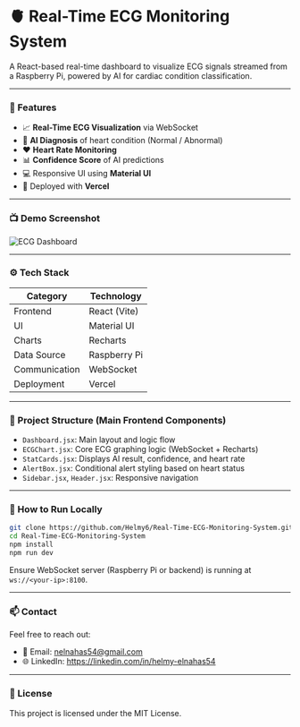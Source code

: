
# 🫀 Real-Time ECG Monitoring System

A React-based real-time dashboard to visualize ECG signals streamed from a Raspberry Pi, powered by AI for cardiac condition classification.

---

### 📌 Features

- 📈 **Real-Time ECG Visualization** via WebSocket
- 🧠 **AI Diagnosis** of heart condition (Normal / Abnormal)
- ❤️ **Heart Rate Monitoring**
- 📊 **Confidence Score** of AI predictions
- 💻 Responsive UI using **Material UI**
- 🚀 Deployed with **Vercel**

---

### 📺 Demo Screenshot

![ECG Dashboard](https://raw.githubusercontent.com/Helmy6/Real-Time-ECG-Monitoring-System/main/images/ecg_dashboard_demo.png)

---

### ⚙️ Tech Stack

| Category | Technology |
|----------|------------|
| Frontend | React (Vite) |
| UI       | Material UI |
| Charts   | Recharts |
| Data Source | Raspberry Pi |
| Communication | WebSocket |
| Deployment | Vercel |

---

### 📂 Project Structure (Main Frontend Components)

- `Dashboard.jsx`: Main layout and logic flow
- `ECGChart.jsx`: Core ECG graphing logic (WebSocket + Recharts)
- `StatCards.jsx`: Displays AI result, confidence, and heart rate
- `AlertBox.jsx`: Conditional alert styling based on heart status
- `Sidebar.jsx`, `Header.jsx`: Responsive navigation

---

### 🧪 How to Run Locally

```bash
git clone https://github.com/Helmy6/Real-Time-ECG-Monitoring-System.git
cd Real-Time-ECG-Monitoring-System
npm install
npm run dev
```

Ensure WebSocket server (Raspberry Pi or backend) is running at `ws://<your-ip>:8100`.

---

### 📫 Contact

Feel free to reach out:

- 📧 Email: nelnahas54@gmail.com
- 🌐 LinkedIn: https://linkedin.com/in/helmy-elnahas54

---

### 📜 License

This project is licensed under the MIT License.
